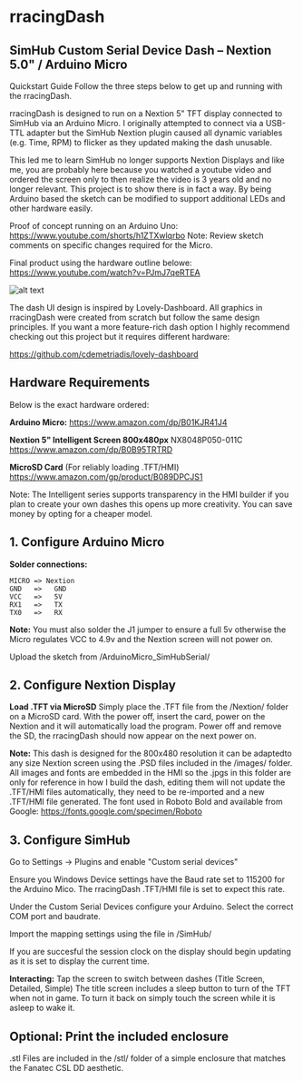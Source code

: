 # rracingDash
## SimHub Custom Serial Device Dash – Nextion 5.0" / Arduino Micro

Quickstart Guide
Follow the three steps below to get up and running with the rracingDash.

rracingDash is designed to run on a Nextion 5" TFT display connected to SimHub
via an Arduino Micro. I originally attempted to connect via a USB-TTL adapter
but the SimHub Nextion plugin caused all dynamic variables (e.g. Time, RPM) to
flicker as they updated making the dash unusable. 
 
This led me to learn SimHub no longer supports Nextion Displays and like me, 
you are probably here because you watched a youtube video and ordered the screen 
only to then realize the video is 3 years old and no longer relevant. This project 
is to show there is in fact a way. By being Arduino based the sketch can be modified
to support additional LEDs and other hardware easily. 

Proof of concept running on an Arduino Uno: https://www.youtube.com/shorts/h1ZTXwlqrbo
Note: Review sketch comments on specific changes required for the Micro.

Final product using the hardware outline belowe: https://www.youtube.com/watch?v=PJmJ7qeRTEA

![alt text](https://github.com/chornyak/rracingDash/images/demo.jpg?raw=true)

The dash UI design is inspired by Lovely-Dashboard. All graphics in rracingDash 
were created from scratch but follow the same design principles. If you want 
a more feature-rich dash option I highly recommend checking out this project
but it requires different hardware: 

https://github.com/cdemetriadis/lovely-dashboard


## Hardware Requirements

Below is the exact hardware ordered:

**Arduino Micro:**
https://www.amazon.com/dp/B01KJR41J4

**Nextion 5" Intelligent Screen 800x480px**
NX8048P050-011C
https://www.amazon.com/dp/B0B95TRTRD

**MicroSD Card** (For reliably loading .TFT/HMI)
https://www.amazon.com/gp/product/B089DPCJS1

Note: The Intelligent series supports transparency in the HMI builder
if you plan to create your own dashes this opens up more creativity. 
You can save money by opting for a cheaper model.


## 1. Configure Arduino Micro


**Solder connections:**


	MICRO => Nextion
	GND   =>   GND 
	VCC   =>   5V 
	RX1   =>   TX 
	TX0   =>   RX 

**Note:** You must also solder the J1 jumper to ensure a full 5v otherwise
the Micro regulates VCC to 4.9v and the Nextion screen will not power on.

Upload the sketch from /ArduinoMicro_SimHubSerial/


## 2. Configure Nextion Display

**Load .TFT via MicroSD**
Simply place the .TFT file from the /Nextion/ folder on a MicroSD 
card. With the power off, insert the card, power on the Nextion and
it will automatically load the program. Power off and remove the SD,
the rracingDash should now appear on the next power on.

**Note:** This dash is designed for the 800x480 resolution it can be 
adaptedto any size Nextion screen using the .PSD files included in 
the /images/ folder.  All images and fonts are embedded in the HMI so 
the .jpgs in this folder are only for reference in how I build the dash, 
editing them will not update the .TFT/HMI files automatically, they need 
to be re-imported and a new .TFT/HMI file generated. The font used in 
Roboto Bold and available from Google: https://fonts.google.com/specimen/Roboto


## 3. Configure SimHub

Go to Settings -> Plugins and enable "Custom serial devices"

Ensure you Windows Device settings have the Baud rate set to 115200
for the Arduino Mico. The rracingDash .TFT/HMI file is set to expect 
this rate.

Under the Custom Serial Devices configure your Arduino. Select the correct
COM port and baudrate.  

Import the mapping settings using the file in /SimHub/

If you are succesful the session clock on the display should begin 
updating as it is set to display the current time. 

**Interacting:**  Tap the screen to switch between dashes (Title Screen, Detailed, Simple)
The title screen includes a sleep button to turn of the TFT when not in game. To turn it
back on simply touch the screen while it is asleep to wake it.

## Optional: Print the included enclosure

.stl Files are included in the /stl/ folder of a simple enclosure
that matches the Fanatec CSL DD aesthetic. 